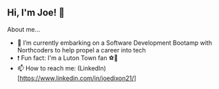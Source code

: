 ## Hi, I'm Joe! 👋

About me...

- 🌱 I’m currently embarking on a Software Development Bootamp with Northcoders to help propel a career into tech
- ❗ Fun fact: I'm a Luton Town fan ⚽🧡
- 📫 How to reach me:
(LinkedIn)[https://www.linkedin.com/in/joedixon21/]

